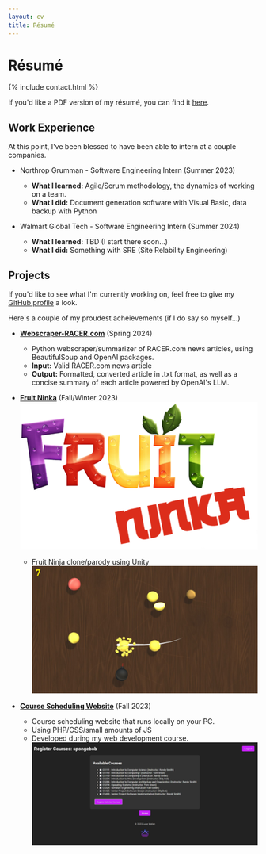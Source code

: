 ```yaml
---
layout: cv
title: Résumé
---
```


# Résumé

{% include contact.html %}

If you'd like a PDF version of my résumé, you can find it [here](https://drive.google.com/file/d/1yRzwOtNd4SAWK5yejcnW1IQZaES6J2e5/view?usp=sharing).

## Work Experience

At this point, I've been blessed to have been able to intern at a couple companies.

* Northrop Grumman - Software Engineering Intern (Summer 2023)
    + **What I learned:** Agile/Scrum methodology, the dynamics of working on a team.
    + **What I did:** Document generation software with Visual Basic, data backup with Python

* Walmart Global Tech - Software Engineering Intern (Summer 2024)
    + **What I learned:** TBD (I start there soon...)
    + **What I did:** Something with SRE (Site Relability Engineering)

## Projects
If you'd like to see what I'm currently working on, feel free to give my [GitHub profile](https://github.com/StayCool21) a look.

Here's a couple of my proudest acheievements (if I do say so myself...)

* [**Webscraper-RACER.com**](https://github.com/StayCool21/CS325_WebScraper) (Spring 2024)
    + Python webscraper/summarizer of RACER.com news articles, using BeautifulSoup and OpenAI packages.
    + **Input:** Valid RACER.com news article
    + **Output:** Formatted, converted article in .txt format, as well as a concise summary of each article powered by OpenAI's LLM.

* [**Fruit Ninka**](https://github.com/StayCool21/Fruit-Ninka) (Fall/Winter 2023)
    ![fruit-ninka logo](/assets/files/FruitNinkasmallrez.png/)
    + Fruit Ninja clone/parody using Unity
    ![gameplay-image](/assets/files/NormGamePlay.JPG)

* [**Course Scheduling Website**](https://github.com/StayCool21/CS234-Semester-Project) (Fall 2023)
    + Course scheduling website that runs locally on your PC.
    + Using PHP/CSS/small amounts of JS
    + Developed during my web development course.
    ![registration-ex](/assets/files/registernormal.JPG)

